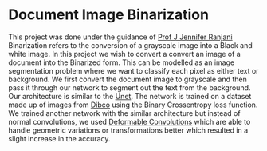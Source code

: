 # Document Image Binarization
This project was done under the guidance of [Prof J Jennifer Ranjani](https://www.bits-pilani.ac.in/pilani/jenniferranjani/profile)
Binarization refers to the conversion of a grayscale image into a Black and white image. In this project we wish to convert a convert an image of a document into the Binarized form.
This can be modelled as an image segmentation problem where we want to classify each pixel as either text or background. We first convert the document image to grayscale and then 
pass it through our network to segment out the text from the background. 
Our architecture is similar to the [Unet](https://arxiv.org/abs/1505.04597). The network is trained on a dataset made up of images from [Dibco](https://vc.ee.duth.gr/dibco2019/) using 
the Binary Crossentropy loss function.
We trained another network with the similar architecture but instead of normal convolutions, we used [Deformable Convolutions](https://arxiv.org/abs/1703.06211) which are able to handle
geometric variations or transformations better which resulted in a slight increase in the accuracy.

